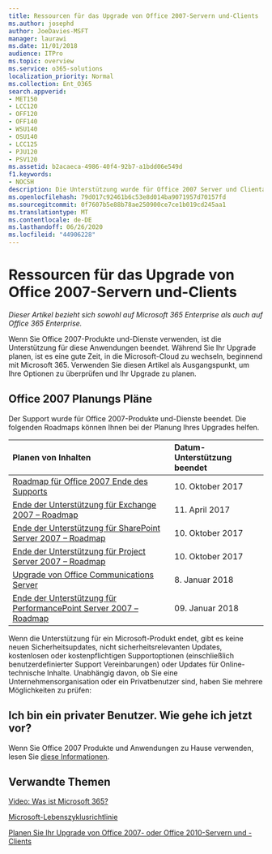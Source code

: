 ```yaml
---
title: Ressourcen für das Upgrade von Office 2007-Servern und-Clients
ms.author: josephd
author: JoeDavies-MSFT
manager: laurawi
ms.date: 11/01/2018
audience: ITPro
ms.topic: overview
ms.service: o365-solutions
localization_priority: Normal
ms.collection: Ent_O365
search.appverid:
- MET150
- LCC120
- OFF120
- OFF140
- WSU140
- OSU140
- LCC125
- PJU120
- PSV120
ms.assetid: b2acaeca-4986-40f4-92b7-a1bdd06e549d
f1.keywords:
- NOCSH
description: Die Unterstützung wurde für Office 2007 Server und Clientanwendungen und benutzerdefinierte Support Vereinbarungen nicht verfügbar sind beendet. In diesem Artikel erfahren Sie, wie Sie jetzt mit der Planung Ihres Upgrades beginnen.
ms.openlocfilehash: 79d017c92461b6c53e8d014ba9071957d70157fd
ms.sourcegitcommit: 0f7607b5e88b78ae250900ce7ce1b019cd245aa1
ms.translationtype: MT
ms.contentlocale: de-DE
ms.lasthandoff: 06/26/2020
ms.locfileid: "44906228"
---
```

# <a name="resources-to-help-you-upgrade-from-office-2007-servers-and-clients"></a>Ressourcen für das Upgrade von Office 2007-Servern und-Clients

*Dieser Artikel bezieht sich sowohl auf Microsoft 365 Enterprise als auch auf Office 365 Enterprise.*

Wenn Sie Office 2007-Produkte und-Dienste verwenden, ist die Unterstützung für diese Anwendungen beendet. Während Sie Ihr Upgrade planen, ist es eine gute Zeit, in die Microsoft-Cloud zu wechseln, beginnend mit Microsoft 365. Verwenden Sie diesen Artikel als Ausgangspunkt, um Ihre Optionen zu überprüfen und Ihr Upgrade zu planen.
      
## <a name="office-2007-planning-roadmaps"></a>Office 2007 Planungs Pläne
  
Der Support wurde für Office 2007-Produkte und-Dienste beendet. Die folgenden Roadmaps können Ihnen bei der Planung Ihres Upgrades helfen.

|**Planen von Inhalten**|**Datum-Unterstützung beendet**|
|:-----|:-----|
|[Roadmap für Office 2007 Ende des Supports](https://docs.microsoft.com/DeployOffice/office-2007-end-support-roadmap) <br/> |10. Oktober 2017  <br/> |
|[Ende der Unterstützung für Exchange 2007 – Roadmap](exchange-2007-end-of-support.md) <br/> |11. April 2017  <br/> |
|[Ende der Unterstützung für SharePoint Server 2007 – Roadmap](sharepoint-2007-end-of-support.md) <br/> |10. Oktober 2017  <br/> |
|[Ende der Unterstützung für Project Server 2007 – Roadmap](project-server-2007-end-of-support.md) <br/> |10. Oktober 2017  <br/> |
|[Upgrade von Office Communications Server](https://docs.microsoft.com/SkypeForBusiness/plan-your-deployment/upgrade) <br/> |8. Januar 2018  <br/> |
|[Ende der Unterstützung für PerformancePoint Server 2007 – Roadmap](pps-2007-end-of-support.md) <br/> |09. Januar 2018  <br/> |
   
Wenn die Unterstützung für ein Microsoft-Produkt endet, gibt es keine neuen Sicherheitsupdates, nicht sicherheitsrelevanten Updates, kostenlosen oder kostenpflichtigen Supportoptionen (einschließlich benutzerdefinierter Support Vereinbarungen) oder Updates für Online-technische Inhalte. Unabhängig davon, ob Sie eine Unternehmensorganisation oder ein Privatbenutzer sind, haben Sie mehrere Möglichkeiten zu prüfen:

## <a name="im-a-home-user-what-do-i-do"></a>Ich bin ein privater Benutzer. Wie gehe ich jetzt vor?

Wenn Sie Office 2007 Produkte und Anwendungen zu Hause verwenden, lesen Sie [diese Informationen](plan-upgrade-previous-versions-office.md#im-a-home-user-what-do-i-do).
     
## <a name="related-topics"></a>Verwandte Themen

[Video: Was ist Microsoft 365?](https://support.office.com/article/847caf12-2589-452c-8aca-1c009797678b.aspx)
  
[Microsoft-Lebenszyklusrichtlinie](https://go.microsoft.com/fwlink/?linkid=865200)

[Planen Sie Ihr Upgrade von Office 2007- oder Office 2010-Servern und -Clients](plan-upgrade-previous-versions-office.md)
  

